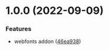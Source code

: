 # 1.0.0 (2022-09-09)


### Features

* webfonts addon ([46ea938](https://github.com/akijoey/xterm-addon-web-fonts/commit/46ea93895de777005a3714aff57a2baa1fec4a14))
